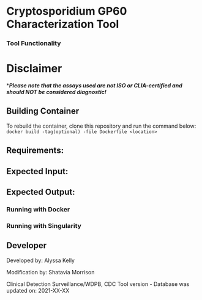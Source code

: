 # Cryptosporidium GP60 Characterization Tool


### Tool Functionality

# Disclaimer

****Please note that the assays used are not ISO or CLIA-certified and should NOT be considered diagnostic!***

## Building Container

To rebuild the container, clone this repository and run the command below:
`docker build -tag(optional) -file Dockerfile <location>`



## Requirements:



## Expected Input:



## Expected Output: 


### Running with Docker


### Running with Singularity


## Developer
Developed by: Alyssa Kelly


Modification by: Shatavia Morrison

Clinical Detection Surveillance/WDPB, CDC
Tool version - 
Database was updated on: 2021-XX-XX

